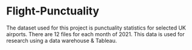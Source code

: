 # Flight-Punctuality
The dataset used for this project is punctuality statistics for selected UK airports. There are 12 files for each month of 2021. This data is used for research using a data warehouse &amp; Tableau. 
